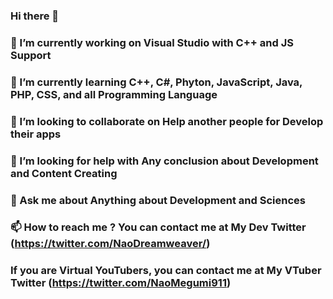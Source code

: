 ### Hi there 👋
### 🔭 I’m currently working on Visual Studio with C++ and JS Support
### 🌱 I’m currently learning C++, C#, Phyton, JavaScript, Java, PHP, CSS, and all Programming Language
### 👯 I’m looking to collaborate on Help another people for Develop their apps
### 🤔 I’m looking for help with Any conclusion about Development and Content Creating
### 💬 Ask me about Anything about Development and Sciences
### 📫 How to reach me ? You can contact me at My Dev Twitter (https://twitter.com/NaoDreamweaver/)
### If you are Virtual YouTubers, you can contact me at My VTuber Twitter (https://twitter.com/NaoMegumi911)
